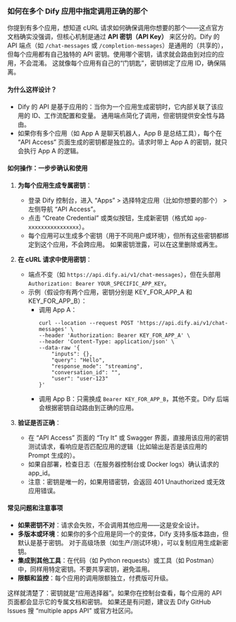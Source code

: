### 如何在多个 Dify 应用中指定调用正确的那个

你提到有多个应用，想知道 cURL 请求如何确保调用你想要的那个——这点官方文档确实没强调，但核心机制是通过 **API 密钥（API Key）** 来区分的。Dify 的 API 端点（如 `/chat-messages` 或 `/completion-messages`）是通用的（共享的），但每个应用都有自己独特的 API 密钥。使用哪个密钥，请求就会路由到对应的应用，不会混淆。 这就像每个应用有自己的“门钥匙”，密钥绑定了应用 ID，确保隔离。

#### 为什么这样设计？
- Dify 的 API 是基于应用的：当你为一个应用生成密钥时，它内部关联了该应用的 ID、工作流配置和变量。 通用端点简化了调用，但密钥提供安全性与路由。
- 如果你有多个应用（如 App A 是聊天机器人，App B 是总结工具），每个在 “API Access” 页面生成的密钥都是独立的。请求时带上 App A 的密钥，就只会执行 App A 的逻辑。

#### 如何操作：一步步确认和使用
1. **为每个应用生成专属密钥**：
   - 登录 Dify 控制台，进入 “Apps” > 选择特定应用（比如你想要的那个） > 左侧导航 “API Access”。
   - 点击 “Create Credential” 或类似按钮，生成新密钥（格式如 `app-xxxxxxxxxxxxxxxx`）。
   - 每个应用可以生成多个密钥（用于不同用户或环境），但所有这些密钥都绑定到这个应用，不会跨应用。 如果密钥泄露，可以在这里删除或再生。

2. **在 cURL 请求中使用密钥**：
   - 端点不变（如 `https://api.dify.ai/v1/chat-messages`），但在头部用 `Authorization: Bearer YOUR_SPECIFIC_APP_KEY`。
   - 示例（假设你有两个应用，密钥分别是 KEY_FOR_APP_A 和 KEY_FOR_APP_B）：
     - 调用 App A：
       ```
       curl --location --request POST 'https://api.dify.ai/v1/chat-messages' \
       --header 'Authorization: Bearer KEY_FOR_APP_A' \
       --header 'Content-Type: application/json' \
       --data-raw '{
           "inputs": {},
           "query": "Hello",
           "response_mode": "streaming",
           "conversation_id": "",
           "user": "user-123"
       }'
       ```
     - 调用 App B：只需换成 `Bearer KEY_FOR_APP_B`，其他不变。Dify 后端会根据密钥自动路由到正确的应用。

3. **验证是否正确**：
   - 在 “API Access” 页面的 “Try It” 或 Swagger 界面，直接用该应用的密钥测试请求，看响应是否匹配应用的逻辑（比如输出是否是该应用的 Prompt 生成的）。
   - 如果自部署，检查日志（在服务器控制台或 Docker logs）确认请求的 app_id。
   - 注意：密钥是唯一的，如果用错密钥，会返回 401 Unauthorized 或无效应用错误。

#### 常见问题和注意事项
- **如果密钥不对**：请求会失败，不会调用其他应用——这是安全设计。
- **多版本或环境**：如果你的多个应用是同一个的变体，Dify 支持多版本路由，但默认是基于密钥。 对于高级场景（如生产/测试环境），可以复制应用生成新密钥。
- **集成到其他工具**：在代码（如 Python requests）或工具（如 Postman）中，同样用特定密钥。不要共享密钥，避免滥用。
- **限额和监控**：每个应用的调用限额独立，付费版可升级。

这样就清楚了：密钥就是“应用选择器”。如果你在控制台查看，每个应用的 API 页面都会显示它的专属文档和密钥。 如果还是有问题，建议去 Dify GitHub Issues 搜 “multiple apps API” 或官方社区问。